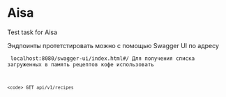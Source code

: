 # Aisa

Test task for Aisa

Эндпоинты протетстировать можно с помощью Swagger UI по адресу 

  <code> localhost:8080/swagger-ui/index.html#/
Для получения списка загруженных в память рецептов кофе использовать
  
    <code> GET api/v1/recipes
      
      
      
